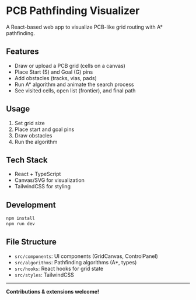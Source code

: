 # PCB Pathfinding Visualizer

A React-based web app to visualize PCB-like grid routing with A* pathfinding.

## Features

- Draw or upload a PCB grid (cells on a canvas)
- Place Start (S) and Goal (G) pins
- Add obstacles (tracks, vias, pads)
- Run A* algorithm and animate the search process
- See visited cells, open list (frontier), and final path

## Usage

1. Set grid size
2. Place start and goal pins
3. Draw obstacles
4. Run the algorithm

## Tech Stack

- React + TypeScript
- Canvas/SVG for visualization
- TailwindCSS for styling

## Development

```bash
npm install
npm run dev
```

## File Structure

- `src/components`: UI components (GridCanvas, ControlPanel)
- `src/algorithms`: Pathfinding algorithms (A*, types)
- `src/hooks`: React hooks for grid state
- `src/styles`: TailwindCSS

---

**Contributions & extensions welcome!**